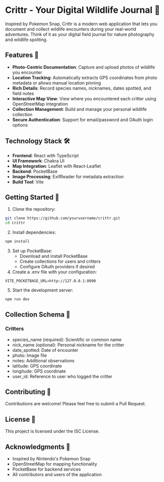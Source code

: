 # Crittr - Your Digital Wildlife Journal 📸

Inspired by Pokemon Snap, Crittr is a modern web application that lets you document and collect wildlife encounters during your real-world adventures. Think of it as your digital field journal for nature photography and wildlife spotting.

## Features 🌟

- **Photo-Centric Documentation**: Capture and upload photos of wildlife you encounter
- **Location Tracking**: Automatically extracts GPS coordinates from photo metadata or allows manual location pinning
- **Rich Details**: Record species names, nicknames, dates spotted, and field notes
- **Interactive Map View**: View where you encountered each critter using OpenStreetMap integration
- **Collection Management**: Build and manage your personal wildlife collection
- **Secure Authentication**: Support for email/password and OAuth login options

## Technology Stack 🛠️

- **Frontend**: React with TypeScript
- **UI Framework**: Chakra UI
- **Map Integration**: Leaflet with React-Leaflet
- **Backend**: PocketBase
- **Image Processing**: ExifReader for metadata extraction
- **Build Tool**: Vite

## Getting Started 🚀

1. Clone the repository:
```bash
git clone https://github.com/yourusername/crittr.git
cd crittr
```

2. Install dependencies:

```bash
npm install
```

3. Set up PocketBase:
    - Download and install PocketBase
    - Create collections for users and critters
    - Configure OAuth providers if desired
4. Create a .env file with your configuration:
```
VITE_POCKETBASE_URL=http://127.0.0.1:8090
```
5. Start the development server:
```bash
npm run dev
```

## Collection Schema 📝
### Critters
- species_name (required): Scientific or common name
- nick_name (optional): Personal nickname for the critter
- date_spotted: Date of encounter
- photo: Image file
- notes: Additional observations
- latitude: GPS coordinate
- longitude: GPS coordinate
- user_id: Reference to user who logged the critter


## Contributing 🤝
Contributions are welcome! Please feel free to submit a Pull Request.

## License 📄
This project is licensed under the ISC License.

## Acknowledgments 🙏
- Inspired by Nintendo's Pokemon Snap
- OpenStreetMap for mapping functionality
- PocketBase for backend services
-  All contributors and users of the application